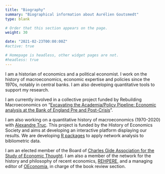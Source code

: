 ```yaml
---
title: "Biography" 
summary: "Biographical information about Aurélien Goutsmedt"
type: blank

# Order that this section appears on the page.
weight: 30

date: "2021-02-23T00:00:00Z"
#active: true

# Homepage is headless, other widget pages are not.
#headless: true
---
```


I am a historian of economics and a political economist. I work on the history of macroeconomics, economic expertise and policies since the 1970s, notably in central banks. I am also developing quantitative tools to support my research.

I am currently involved in a collective project funded by Rebuilding Macroeconomics on “[Excavating the Academia/Policy Pipeline: Economic analysis at the Bank of England Pre and Post-Crisis](https://www.rebuildingmacroeconomics.ac.uk/academia-policy-pipeline)”.

I am also working on a quantitative history of macroeconomics (1970-2020) with [Alexandre Truc](https://sites.google.com/view/alexandre-truc/home-and-contact). This project is funded by the History of Economics Society and aims at developing an interactive platform displaying our results. We are developing [R packages](https://github.com/agoutsmedt/biblionetwork) to apply network analysis to bibliometric data. 

I am an elected member of the Board of [Charles Gide Association for the Study of Economic Thought](http://www.charlesgide.fr/). I am also a member of the network for the history and philosophy of recent economics, [REHPERE](https://rehpere.org/), and a managing editor of [OEconomia](https://journals.openedition.org/oeconomia/), in charge of the book review section.
